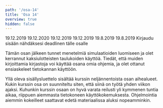 ```yaml
---
path: '/osa-14'
title: 'Osa 14'
overview: true
hidden: false
---
```


<only-for-course-variant variant="dl">
  <deadline>19.12.2019</deadline>
</only-for-course-variant>

<only-for-course-variant variant="nodl">
  <deadline>19.12.2020</deadline>
</only-for-course-variant>

<only-for-course-variant variant="ohja-dl">
  <deadline>19.12.2019</deadline>
</only-for-course-variant>

<only-for-course-variant variant="ohja-nodl">
  <deadline>19.12.2019</deadline>
</only-for-course-variant>

<only-for-course-variant variant="kesa-dl">
  <deadline>19.8.2019</deadline>
</only-for-course-variant>

<only-for-course-variant variant="kesa-ohja-dl">
  <deadline>19.8.2019</deadline>
</only-for-course-variant>

<only-for-not-logged-in>
  <deadline>Kirjaudu sisään nähdäksesi deadlinen tälle osalle</deadline>
</only-for-not-logged-in>

Tämän osan jälkeen tunnet menetelmiä simulaatioiden luomiseen ja olet kerrannut kaksiulotteisten taulukoiden käyttöä. Tiedät, että muiden kirjoittamia kirjastoja voi käyttää osana omia ohjemia, ja olet ottanut ensiaskeleet tietokannan käyttöön.

<please-login></please-login>

<pages-in-this-section></pages-in-this-section>

Yllä oleva sisällysluettelo sisältää kurssin neljännentoista osan aihealueet. Kukin kurssin osa on suunniteltu siten, että siinä on työtä yhden viikon ajaksi. Kuhunkin kurssin osaan on hyvä varata reilusti yli kymmenen tuntia aikaa, riippuen aiemmasta tietokoneen käyttökokemuksesta. Ohjelmointia aiemmin kokeilleet saattavat edetä materiaalissa aluksi nopeamminkin.

<exercises-in-this-section></exercises-in-this-section>
